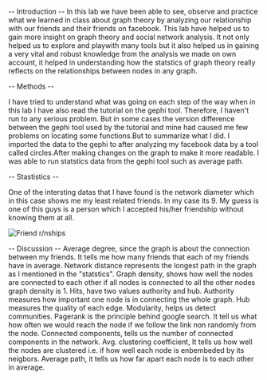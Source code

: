 -- Introduction --
In this lab we have been able to see, observe and practice what we learned in class
about graph theory by analyzing our relationship with our friends and their friends
on facebook. This lab have helped us to gain more insight on graph theory and social
network analysis. It not only helped us to explore and playwith many tools but it also
helped us in gaining a very vital and robust knowledge from the analysis we made on own
account, it helped in understanding how the statstics of graph theory really reflects on 
the relationships between nodes in any graph.

-- Methods --

I have tried to understand what was going on each step of the way when in this lab I 
have also read the tutorial on the gephi tool. Therefore, I haven't run to any serious problem.
But in some cases the version difference between the gephi tool used by the tutorial 
and mine had caused me few problems on locating some functions.But to summarize what I did.
I imported the data to the gephi to after analyzing my facebook data by a tool called circles.After
making changes on the graph to make it more readable. I was able to run statstics data from
the gephi tool such as average path.

-- Stastistics --

One of the intersting datas that I have found is the network diameter which in this case
shows me my least related friends. In my case its 9. My guess is one of this guys is a person
which I accepted his/her friendship without knowing them at all. 

![Friend r/nships](C:\Users\Nahom\socialnets18\assignments\nahom_asnake.svg)

-- Discussion --
Average degree, since the graph is about the connection between my friends. It tells me how many
friends that each of my friends have in average. Network distance represents the longest path in the 
graph as I mentioned in the "statstics". Graph density, shows how well the nodes are connected to 
each other if all nodes is connected to all the other nodes graph density is 1. Hits, have two values
authority and hub. Authority measures how important one node is in connecting the whole
graph. Hub measures the quality of each edge.  Modularity, helps us detect communities. Pagerank
is the principle behind google search. It tell us what how often we would reach the node if
we follow the link non randomly from the node. Connected components, tells us the number of connected 
components in the network. Avg. clustering coefficient, It tells us how well the nodes are clustered
i.e. if how well each node is enbembeded by its neigbors. Average path, it tells us how far 
apart each node is to each other in average.